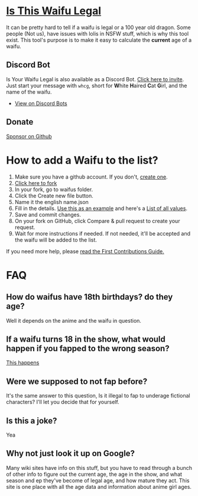 # [Is This Waifu Legal](https://yourwaifu.dev/is-your-waifu-legal/)

It can be pretty hard to tell if a waifu is legal or a 100 year old dragon. Some people (Not us), have issues with lolis in NSFW stuff, which is why this tool exist. This tool's purpose is to make it easy to calculate the **current** age of a waifu.

## Discord Bot

Is Your Waifu Legal is also available as a Discord Bot. [Click here to invite](https://discordapp.com/oauth2/authorize?client_id=185977385416523776&scope=bot&permissions=18432). Just start your message with ``whcg``, short for **W**hite **H**aired **C**at **G**irl, and the name of the waifu.
 * [View on Discord Bots](https://discord.bots.gg/bots/186151807699910656)

## Donate 

[Sponsor on Github](https://github.com/sponsors/yourWaifu)

# How to add a Waifu to the list?

1. Make sure you have a github account. If you don't, [create one](https://github.com/join).
2. [Click here to fork](https://github.com/yourWaifu/is-this-waifu-legal/fork)
3. In your fork, go to waifus folder.
4. Click the Create new file button.
5. Name it the english name.json
6. Fill in the details. [Use this as an example](https://github.com/yourWaifu/is-this-waifu-legal/tree/master/waifus/futaba%20sakura.json) and here's a [List of all values](https://github.com/yourWaifu/is-this-waifu-legal/tree/master/reference.md#reference).
7. Save and commit changes.
8. On your fork on GitHub, click Compare & pull request to create your request.
9. Wait for more instructions if needed. If not needed, it'll be accepted and the waifu will be added to the list.

If you need more help, please [read the First Contributions Guide.](https://github.com/firstcontributions/first-contributions/blob/master/README.md)

# FAQ

## How do waifus have 18th birthdays? do they age?

Well it depends on the anime and the waifu in question.

## If a waifu turns 18 in the show, what would happen if you fapped to the wrong season?

[This happens](https://www.youtube.com/watch?v=08vk9g-jcsM)

## Were we supposed to not fap before?

It's the same answer to this question, Is it illegal to fap to underage fictional characters? I'll let you decide that for yourself.

## Is this a joke?

Yea

## Why not just look it up on Google?

Many wiki sites have info on this stuff, but you have to read through a bunch of other info to figure out the current age, the age in the show, and what season and ep they've become of legal age, and how mature they act. This site is one place with all the age data and information about anime girl ages.
